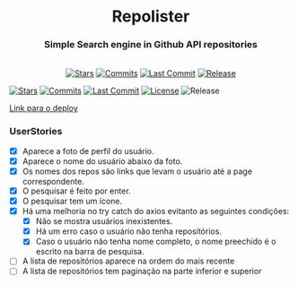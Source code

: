 <h1 align="center">
  Repolister
</h1>

<h3 align="center">
  Simple Search engine in Github API repositories
</h3>
<br>
<div align="center">
  <a href="https://github.com/nicolas-oliveira/repolister/stargazers"><img src="https://badgen.net/github/stars/nicolas-oliveira/repolister" alt="Stars"></img></a>
  <a href="https://github.com/nicolas-oliveira/repolister/commits/"><img src="https://badgen.net/github/stars/nicolas-oliveira/repolister" alt="Commits"></img></a>
  <a href="https://github.com/nicolas-oliveira/repolister/commits/"><img src="https://badgen.net/github/last-commit/nicolas-oliveira/repolister" alt="Last Commit"></img></a>
  <a href="./LICENSE"<img src="https://badgen.net/github/license/nicolas-oliveira/repolister" alt="License"></img></a>
  <a href="#"><img src="https://badgen.net/github/release/nicolas-oliveira/repolister" alt="Release"></img></a>
</div>

[![Stars](https://badgen.net/github/stars/nicolas-oliveira/repolister)](https://github.com/nicolas-oliveira/repolister/stargazers)
[![Commits](https://badgen.net/github/commits/nicolas-oliveira/repolister)](https://github.com/nicolas-oliveira/repolister/commits/)
[![Last Commit](https://badgen.net/github/last-commit/nicolas-oliveira/repolister)](https://github.com/nicolas-oliveira/repolister/commits/)
[![License](https://badgen.net/github/license/nicolas-oliveira/repolister)](./LICENSE)
![Release](https://badgen.net/github/release/nicolas-oliveira/repolister)


[Link para o deploy](https://nicolas-oliveira.github.io/repolister/)

### UserStories

- [x] Aparece a foto de perfil do usuário.
- [x] Aparece o nome do usuário abaixo da foto.
- [x] Os nomes dos repos são links que levam o usuário até a page correspondente.
- [x] O pesquisar é feito por enter.
- [x] O pesquisar tem um ícone.
- [x] Há uma melhoria no try catch do axios evitanto as seguintes condições:
    - [x] Não se mostra usuários inexistentes.
    - [x] Há um erro caso o usuário não tenha repositórios.
    - [x] Caso o usuário não tenha nome completo, o nome preechido é o escrito na barra de pesquisa.
- [ ] A lista de repositórios aparece na ordem do mais recente
- [ ] A lista de repositórios tem paginação na parte inferior e superior
